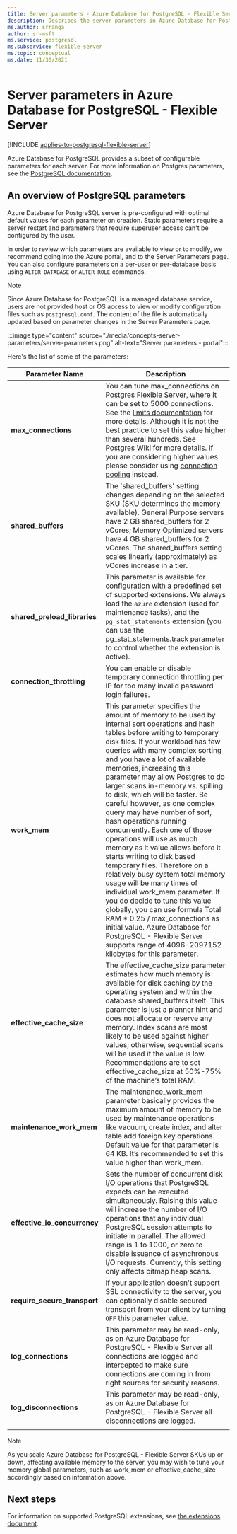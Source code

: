 ```yaml
---
title: Server parameters - Azure Database for PostgreSQL - Flexible Server
description: Describes the server parameters in Azure Database for PostgreSQL - Flexible Server
ms.author: srranga
author: sr-msft
ms.service: postgresql
ms.subservice: flexible-server
ms.topic: conceptual
ms.date: 11/30/2021
---
```


# Server parameters in Azure Database for PostgreSQL - Flexible Server

[!INCLUDE [applies-to-postgresql-flexible-server](../includes/applies-to-postgresql-flexible-server.md)]

Azure Database for PostgreSQL provides a subset of configurable parameters for each server. For more information on Postgres parameters, see the [PostgreSQL documentation](https://www.postgresql.org/docs/current/config-setting.html).

## An overview of PostgreSQL parameters 

Azure Database for PostgreSQL server is pre-configured with optimal default values for each parameter on creation. Static parameters require a server restart and parameters that require superuser access can't be configured by the user. 

In order to review which parameters are available to view or to modify, we recommend going into the Azure portal, and to the Server Parameters page. You can also configure parameters on a per-user or per-database basis using `ALTER DATABASE` or `ALTER ROLE` commands.

>[!NOTE]
> Since Azure Database for PostgreSQL is a managed database service, users are not provided host or OS access to view or modify configuration files such as `postgresql.conf`. The content of the file is automatically updated based on parameter changes in the Server Parameters page.

:::image type="content" source="./media/concepts-server-parameters/server-parameters.png" alt-text="Server parameters - portal":::

Here's the list of some of the parameters:


   | Parameter Name             | Description                                                                                                                                                                                                                                                                                                                                                                                                                                                                                                                                                                                                                                                                                                                                                                                                                                                                                                                                                       |
|----------------------|-------------------------------------------------------------------------------------------------------------------------------------------------------------------------------------------------------------------------------------------------------------------------------------------------------------------------------------------------------------------------------------------------------------------------------------------------------------------------------------------------------------------------------------------------------------------------------------------------------------------------------------------------------------------------------------------------------------------------------------------------------------------------------------------------------------------------------------------------------------------------------------------------------------------------------------------------------------------|
| **max_connections** | You can tune max_connections on Postgres Flexible Server, where it can be set to 5000 connections. See the [limits documentation](concepts-limits.md) for more details. Although it is not the best practice to set this value higher than several hundreds. See [Postgres Wiki](https://wiki.postgresql.org/wiki/Number_Of_Database_Connections) for more details. If you are considering higher values please consider using [connection pooling](concepts-pgbouncer) instead.                                                                                                                                                                                                                                                                                                                                                                                                                                                                                  | 
| **shared_buffers**    | The 'shared_buffers' setting changes depending on the selected SKU (SKU determines the memory available). General Purpose servers have 2 GB shared_buffers for 2 vCores; Memory Optimized servers have 4 GB shared_buffers for 2 vCores. The shared_buffers setting scales linearly (approximately) as vCores increase in a tier.                                                                                                                                                                                                                                                                                                                                                                                                                                                                                                                                                                                                                                 | 
| **shared_preload_libraries** | This parameter is available for configuration with a predefined set of supported extensions. We always load the `azure` extension (used for maintenance tasks), and the `pg_stat_statements` extension (you can use the pg_stat_statements.track parameter to control whether the extension is active).                                                                                                                                                                                                                                                                                                                                                                                                                                                                                                                                                                                                                                                           |
| **connection_throttling** | You can enable or disable temporary connection throttling per IP for too many invalid password login failures.                                                                                                                                                                                                                                                                                                                                                                                                                                                                                                                                                                                                                                                                                                                                                                                                                                                    |
 | **work_mem** | This parameter specifies the amount of memory to be used by internal sort operations and hash tables before writing to temporary disk files. If your workload has few queries with many complex sorting and you have a lot of available memories, increasing this parameter may allow Postgres to do larger scans in-memory vs. spilling to disk, which will be faster.  Be careful however, as one complex query may have number of sort, hash operations running concurrently. Each one of those operations will use as much memory as it value allows before it starts writing to disk based temporary files. Therefore on a relatively busy system total memory usage will be many times of individual work_mem parameter. If you do decide to tune this value globally, you can use formula Total RAM * 0.25 / max_connections as initial value. Azure Database for PostgreSQL - Flexible Server supports range of 4096-2097152 kilobytes for this parameter. |
| **effective_cache_size** | The effective_cache_size parameter estimates how much memory is available for disk caching by the operating system and within the database shared_buffers itself. This parameter is just a planner hint and does not allocate or reserve any memory. Index scans are most likely to be used against higher values; otherwise, sequential scans will be used if the value is low. Recommendations are to set effective_cache_size at 50%-75% of the machine’s total RAM.                                                                                                                                                                                                                                                                                                                                                                                                                                                                                           |
| **maintenance_work_mem** | The maintenance_work_mem parameter basically provides the maximum amount of memory to be used by maintenance operations like vacuum, create index, and alter table add foreign key operations. Default value for that parameter is 64 KB. It’s recommended to set this value higher than work_mem.                                                                                                                                                                                                                                                                                                                                                                                                                                                                                                                                                                                                                                                                |
| **effective_io_concurrency** | Sets the number of concurrent disk I/O operations that PostgreSQL expects can be executed simultaneously. Raising this value will increase the number of I/O operations that any individual PostgreSQL session attempts to initiate in parallel. The allowed range is 1 to 1000, or zero to disable issuance of asynchronous I/O requests. Currently, this setting only affects bitmap heap scans.                                                                                                                                                                                                                                                                                                                                                                                                                                                                                                                                                                |
 |**require_secure_transport** | If your application doesn't support SSL connectivity to the server, you can optionally disable secured transport from your client by turning `OFF` this parameter value.                                                                                                                                                                                                                                                                                                                                                                                                                                                                                                                                                                                                                                                                                                                                                                                          |
 |**log_connections** | This parameter may be read-only, as on Azure Database for PostgreSQL - Flexible Server all connections are logged and intercepted to make sure connections are coming in from right sources for security reasons.                                                                                                                                                                                                                                                                                                                                                                                                                                                                                                                                                                                                                                                                                                                                                 |
|**log_disconnections** | This parameter may be read-only, as on Azure Database for PostgreSQL - Flexible Server all disconnections are logged.
                                                                                                                                                                                                                                                                                                                                                                                                                                                                                                                                                                                                            |

>[!NOTE]
> As you scale Azure Database for PostgreSQL - Flexible Server SKUs up or down, affecting available memory to the server, you may wish to tune your memory global parameters, such as work_mem or effective_cache_size accordingly based on information above. 

 
## Next steps

For information on supported PostgreSQL extensions, see [the extensions document](concepts-extensions.md).
